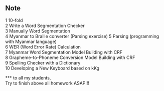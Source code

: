## Note  
1 10-fold  
2 Write a Word Segmentation Checker  
3 Manually Word Segmentation  
4 Myanmar to Braille converter (Parsing exercise) 
5 Parsing (programming with Myanmar language)  
6 WER (Word Error Rate) Calculation  
7 Myanmar Word Segmentation Model Building with CRF  
8 Grapheme-to-Phoneme Conversion Model Building with CRF  
9 Spelling Checker with a Dictionary  
10 Developing a New Keyboard based on kKg  

*** to all my students,   
Try to finish above all homework ASAP!!!

